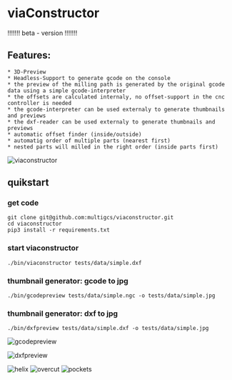 # viaConstructor

!!!!!!! beta - version !!!!!!!

## Features:

    * 3D-Preview
    * Headless-Support to generate gcode on the console
    * the preview of the milling path is generated by the original gcode data using a simple gcode-interpreter
    * the offsets are calculated internaly, no offset-support in the cnc controller is needed
    * the gcode-interpreter can be used externaly to generate thumbnails and previews
    * the dxf-reader can be used externaly to generate thumbnails and previews
    * automatic offset finder (inside/outside)
    * automatig order of multiple parts (nearest first)
    * nested parts will milled in the right order (inside parts first)

![viaconstructor](https://raw.githubusercontent.com/multigcs/viaconstructor/main/docs/viaconstructor.png)

## quikstart

### get code
```
git clone git@github.com:multigcs/viaconstructor.git
cd viaconstructor
pip3 install -r requirements.txt
```
### start viaconstructor
```
./bin/viaconstructor tests/data/simple.dxf
```

### thumbnail generator: gcode to jpg
```
./bin/gcodepreview tests/data/simple.ngc -o tests/data/simple.jpg
```

### thumbnail generator: dxf to jpg
```
./bin/dxfpreview tests/data/simple.dxf -o tests/data/simple.jpg
```

![gcodepreview](https://raw.githubusercontent.com/multigcs/viaconstructor/main/docs/gcodepreview.png)

![dxfpreview](https://raw.githubusercontent.com/multigcs/viaconstructor/main/docs/dxfpreview.png)


![helix](https://raw.githubusercontent.com/multigcs/viaconstructor/main/docs/helix-true.png)
![overcut](https://raw.githubusercontent.com/multigcs/viaconstructor/main/docs/overcut-true.png)
![pockets](https://raw.githubusercontent.com/multigcs/viaconstructor/main/docs/pockets-true.png)
